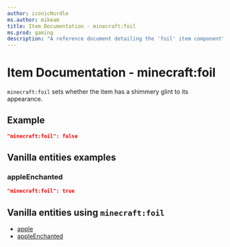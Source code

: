 ```yaml
---
author: iconicNurdle
ms.author: mikeam
title: Item Documentation - minecraft:foil
ms.prod: gaming
description: "A reference document detailing the 'foil' item component"
---
```


# Item Documentation - minecraft:foil

`minecraft:foil` sets whether the item has a shimmery glint to its appearance.

## Example

```json
"minecraft:foil": false
```

## Vanilla entities examples

### appleEnchanted

```json
"minecraft:foil": true
```

## Vanilla entities using `minecraft:foil`

- [apple](../../../../Source/VanillaBehaviorPack_Snippets/items/apple.md)
- [appleEnchanted](../../../../Source/VanillaBehaviorPack_Snippets/items/appleEnchanted.md)
